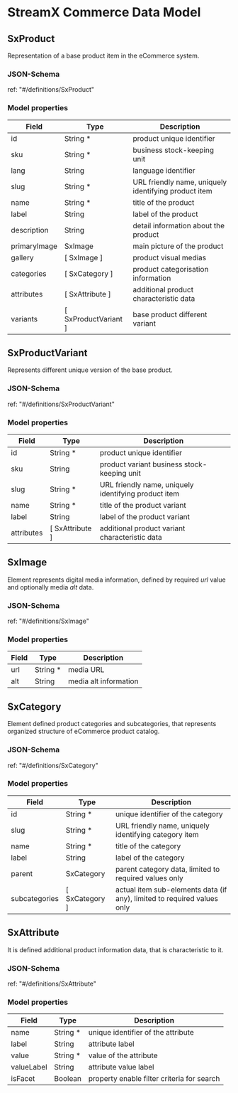 # **StreamX Commerce Data Model**

## **SxProduct**

Representation of a base product item in the eCommerce system.

### JSON-Schema

ref: "#/definitions/SxProduct"

### Model properties

| Field        | Type                   | Description                                          |
|--------------|------------------------|------------------------------------------------------|
| id           | String *               | product unique identifier                            |
| sku          | String *               | business stock-keeping unit                          |
| lang         | String                 | language identifier                                  |
| slug         | String *               | URL friendly name, uniquely identifying product item |
| name         | String *               | title of the product                                 |
| label        | String                 | label of the product                                 |
| description  | String                 | detail information about the product                 |
| primaryImage | SxImage                | main picture of the product                          |
| gallery      | \[ SxImage \]          | product visual medias                                |
| categories   | \[ SxCategory \]       | product categorisation information                   |
| attributes   | \[ SxAttribute \]      | additional product characteristic data               |
| variants     | \[ SxProductVariant \] | base product different variant                       |

## **SxProductVariant**

Represents different unique version of the base product.

### JSON-Schema

ref: "#/definitions/SxProductVariant"

### Model properties

| Field      | Type              | Description                                          |
|------------|-------------------|------------------------------------------------------|
| id         | String *          | product unique identifier                            |
| sku        | String            | product variant business stock-keeping unit          |
| slug       | String *          | URL friendly name, uniquely identifying product item |
| name       | String *          | title of the product variant                         |
| label      | String            | label of the product variant                         |
| attributes | \[ SxAttribute \] | additional product variant characteristic data       |

## **SxImage**

Element represents digital media information, defined by required _url_ value and optionally media _alt_ data.

### JSON-Schema

ref: "#/definitions/SxImage"

### Model properties

| Field | Type     | Description           |
|-------|----------|-----------------------|
| url   | String * | media URL             |
| alt   | String   | media alt information |    

## **SxCategory**

Element defined product categories and subcategories, that represents organized structure of eCommerce product catalog.

### JSON-Schema

ref: "#/definitions/SxCategory"

### Model properties

| Field         | Type             | Description                                                             |
|---------------|------------------|-------------------------------------------------------------------------|
| id            | String *         | unique identifier of the category                                       |
| slug          | String *         | URL friendly name, uniquely identifying category item                   |    
| name          | String *         | title of the category                                                   |
| label         | String           | label of the category                                                   |
| parent        | SxCategory       | parent category data, limited to required values only                   |
| subcategories | \[ SxCategory \] | actual item sub-elements data (if any), limited to required values only |

## **SxAttribute**

It is defined additional product information data, that is characteristic to it.

### JSON-Schema

ref: "#/definitions/SxAttribute"

### Model properties

| Field      | Type     | Description                                |
|------------|----------|--------------------------------------------|
| name       | String * | unique identifier of the attribute         |
| label      | String   | attribute label                            |
| value      | String * | value of the attribute                     |
| valueLabel | String   | attribute value label                      |
| isFacet    | Boolean  | property enable filter criteria for search |

